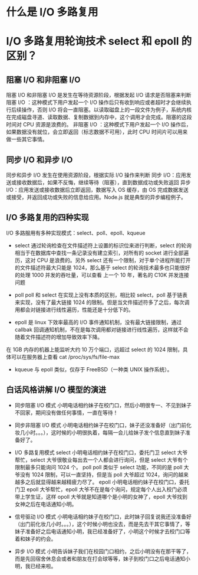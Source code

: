 # 什么是 I/O 多路复用

# I/O 多路复用轮询技术 select 和 epoll 的区别？

## 阻塞 I/O 和非阻塞 I/O

阻塞 I/O 和非阻塞 I/O 是发生在等待资源阶段，根据发起 I/O 请求是否阻塞来判断  
阻塞 I/O ：这种模式下用户发起一个 I/O 操作后只有收到响应或者超时才会继续执行后续操作，否则 I/O 将会一直阻塞。以读取磁盘上的一段文件为例子，系统内核在完成磁盘寻道、读取数据、复制数据到内存中，这个调用才会完成。阻塞的这段时间对 CPU 资源是浪费的。
非阻塞 I/O ：这种模式下用户发起一个 I/O 操作后，如果数据没有就位，会立即返回（标志数据不可用），此时 CPU 时间片可以用来做一些其它事情。

## 同步 I/O 和异步 I/O

同步和异步 I/O 发生在使用资源阶段，根据实际 I/O 操作来判断
同步 I/O：应用发送或接收数据后，如果不反悔，继续等待（阻塞），直到数据成功或失败返回
异步 I/O：应用发送或接收数据后立即返回，数据写入 OS 缓存，由 OS 完成数据发送或接受，并返回成功或失败的信息给应用。Node.js 就是典型的异步编程例子。

## I/O 多路复用的四种实现

I/O 多路服用有多种实现模式：select、poll、epoll、kqueue

- select
  通过轮询检查在文件描述符上设置的标识位来进行判断，select 的轮询相当于在数据库中查找一条记录没有建立索引，对所有的 socket 进行全部遍历，这对 CPU 是浪费的。另外 select 还有一个限制，对于单个进程所能打开的文件描述符最大只能是 1024，那么基于 select 的轮询技术最多也只能很好的处理 1000 并发的吞吐量，可以查看 上一个 10 年，著名的 C10K 并发连接问题

- poll
  poll 和 select 在实现上没有本质的区别，相比较 select，poll 基于链表来实现，没有了最大链接 1024 的限制。但是当文件描述符多了之后，每次调用都会对链接进行线性遍历，性能还是十分低下的。

- epoll
  是 linux 下效率最高的 I/O 事件通知机制，没有最大链接限制，通过 callbak 回调通知机制，不在是每次调用都对链接进行线性遍历，这样就不会随着文件描述符的增加导致效率下降。

在 1GB 内存的机器上能监听大约 10 万个端口，远超过 select 的 1024 限制，具体可以在服务器上查看 cat /proc/sys/fs/file-max

- kqueue
  与 epoll 类似，仅存于 FreeBSD（一种类 UNIX 操作系统）。

## 白话风格讲解 I/O 模型的演进

- 同步阻塞 I/O 模式
  小明电话相约妹子在校门口，然后小明很专一、不见到妹子不回家，期间没有做任何事情，一直在等待！

- 同步非阻塞 I/O 模式
  小明电话相约妹子在校门口，妹子还没准备好（出门前化妆几小时。。。），这时候的小明很执着，每隔一会儿给妹子发个信息直到妹子准备好了。

- I/O 多路复用模式
  select 小明电话相约妹子在校门口，委托门卫 select 大爷帮忙，select 大爷很敬业每出去一个人都会进行询问，但是 select 大爷有个限制最多只能询问 1024 个。
  poll poll 类似于 select 功能，不同的是 poll 大爷没有 1024 限制，可以一直坚持，但是当 poll 大爷超过 1024，询问的越来越多之后就显得越来越精疲力尽了。
  epoll 小明电话相约妹子在校门口，委托门卫 epoll 大爷帮忙，epoll 大爷不在是每个询问，规定每个人出入校门必须带上学生证，这样 opoll 大爷就是知道哪个是小明的女神了，epoll 大爷找到女神之后在电话通知小明。
- 信号驱动 I/O 模式
  小明电话相约妹子在校门口，此时妹子回复说我还没准备好（出门前化妆几小时。。。），这个时候小明也没去，而是先去干其它事情了，等妹子准备好之后电话通知小明，我已经准备好了，小明这个时候才去校门口等着和妹子的约会。

- 异步 I/O 模式
  小明告诉妹子我们在校园门口相约，之后小明没有在那干等了，而是先回宿舍休息会或者和朋友在打会球等等，妹子到校门口之后电话通知小明，我已经来啦。

